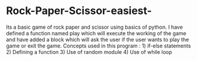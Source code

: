 # Rock-Paper-Scissor-easiest-
Its a basic game of rock paper and scissor using basics of python.
I have defined a function named play which will execute the working of the game and have added a block which will ask the user if the user wants to play the game or exit the game.
Concepts used in this program : 1) if-else statements  2) Defining a function  3) Use of random module  4) Use of while loop  
